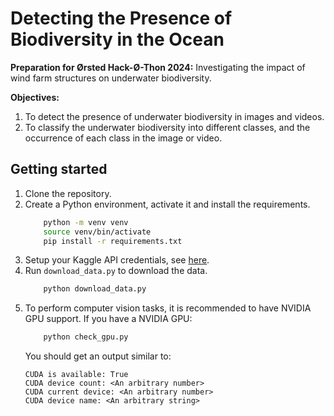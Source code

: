 # Detecting the Presence of Biodiversity in the Ocean

**Preparation for Ørsted Hack-Ø-Thon 2024:** Investigating the impact of wind farm structures on underwater biodiversity.

**Objectives:**
1. To detect the presence of underwater biodiversity in images and videos.
2. To classify the underwater biodiversity into different classes, and the occurrence of each class in the image or video.

## Getting started
1. Clone the repository.
2. Create a Python environment, activate it and install the requirements.
    ```bash
        python -m venv venv
        source venv/bin/activate
        pip install -r requirements.txt
    ```
3. Setup your Kaggle API credentials, see [here](https://www.kaggle.com/docs/api).
4. Run `download_data.py` to download the data.
    ```bash
        python download_data.py
    ```
5. To perform computer vision tasks, it is recommended to have NVIDIA GPU support. If you have a 
    NVIDIA GPU:
    ```bash
        python check_gpu.py
    ```
    You should get an output similar to:
    ```
    CUDA is available: True
    CUDA device count: <An arbitrary number>
    CUDA current device: <An arbitrary number>
    CUDA device name: <An arbitrary string>
    ```
